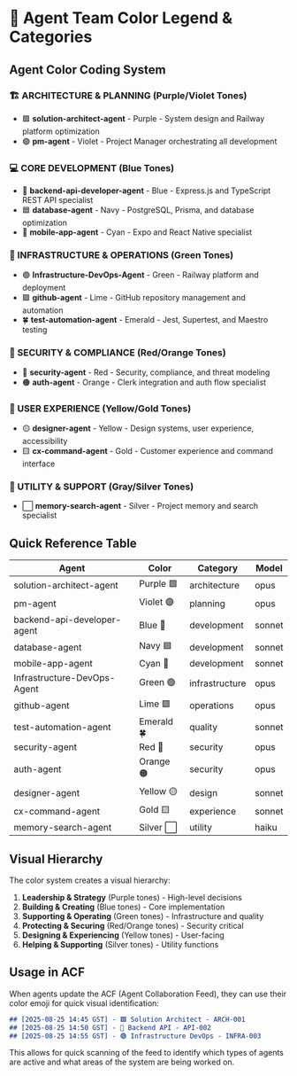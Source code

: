 # 🎨 Agent Team Color Legend & Categories

## Agent Color Coding System

### **🏗️ ARCHITECTURE & PLANNING** (Purple/Violet Tones)
- 🟪 **solution-architect-agent** - Purple - System design and Railway platform optimization
- 🟣 **pm-agent** - Violet - Project Manager orchestrating all development

### **💻 CORE DEVELOPMENT** (Blue Tones)  
- 🔵 **backend-api-developer-agent** - Blue - Express.js and TypeScript REST API specialist
- 🟦 **database-agent** - Navy - PostgreSQL, Prisma, and database optimization
- 🔷 **mobile-app-agent** - Cyan - Expo and React Native specialist

### **🔧 INFRASTRUCTURE & OPERATIONS** (Green Tones)
- 🟢 **Infrastructure-DevOps-Agent** - Green - Railway platform and deployment
- 🟩 **github-agent** - Lime - GitHub repository management and automation
- 🍀 **test-automation-agent** - Emerald - Jest, Supertest, and Maestro testing

### **🔐 SECURITY & COMPLIANCE** (Red/Orange Tones)
- 🔴 **security-agent** - Red - Security, compliance, and threat modeling
- 🟠 **auth-agent** - Orange - Clerk integration and auth flow specialist

### **🎨 USER EXPERIENCE** (Yellow/Gold Tones)
- 🟡 **designer-agent** - Yellow - Design systems, user experience, accessibility
- 🟨 **cx-command-agent** - Gold - Customer experience and command interface

### **🤖 UTILITY & SUPPORT** (Gray/Silver Tones)
- ⬜ **memory-search-agent** - Silver - Project memory and search specialist

## Quick Reference Table

| Agent | Color | Category | Model |
|-------|-------|----------|--------|
| solution-architect-agent | Purple 🟪 | architecture | opus |
| pm-agent | Violet 🟣 | planning | opus |
| backend-api-developer-agent | Blue 🔵 | development | sonnet |
| database-agent | Navy 🟦 | development | sonnet |
| mobile-app-agent | Cyan 🔷 | development | sonnet |
| Infrastructure-DevOps-Agent | Green 🟢 | infrastructure | opus |
| github-agent | Lime 🟩 | operations | opus |
| test-automation-agent | Emerald 🍀 | quality | sonnet |
| security-agent | Red 🔴 | security | opus |
| auth-agent | Orange 🟠 | security | opus |
| designer-agent | Yellow 🟡 | design | sonnet |
| cx-command-agent | Gold 🟨 | experience | sonnet |
| memory-search-agent | Silver ⬜ | utility | haiku |

## Visual Hierarchy

The color system creates a visual hierarchy:

1. **Leadership & Strategy** (Purple tones) - High-level decisions
2. **Building & Creating** (Blue tones) - Core implementation
3. **Supporting & Operating** (Green tones) - Infrastructure and quality
4. **Protecting & Securing** (Red/Orange tones) - Security critical
5. **Designing & Experiencing** (Yellow tones) - User-facing
6. **Helping & Supporting** (Silver tones) - Utility functions

## Usage in ACF

When agents update the ACF (Agent Collaboration Feed), they can use their color emoji for quick visual identification:

```markdown
## [2025-08-25 14:45 GST] - 🟪 Solution Architect - ARCH-001
## [2025-08-25 14:50 GST] - 🔵 Backend API - API-002  
## [2025-08-25 14:55 GST] - 🟢 Infrastructure DevOps - INFRA-003
```

This allows for quick scanning of the feed to identify which types of agents are active and what areas of the system are being worked on.
